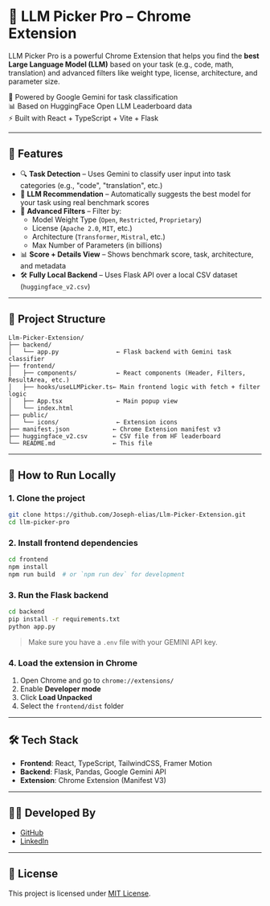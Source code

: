 # 🤖 LLM Picker Pro – Chrome Extension

LLM Picker Pro is a powerful Chrome Extension that helps you find the **best Large Language Model (LLM)** based on your task (e.g., code, math, translation) and advanced filters like weight type, license, architecture, and parameter size.

🔎 Powered by Google Gemini for task classification  
📊 Based on HuggingFace Open LLM Leaderboard data  
⚡ Built with React + TypeScript + Vite + Flask

---

## 🚀 Features

- 🔍 **Task Detection** – Uses Gemini to classify user input into task categories (e.g., "code", "translation", etc.)
- 🎯 **LLM Recommendation** – Automatically suggests the best model for your task using real benchmark scores
- 🧩 **Advanced Filters** – Filter by:
  - Model Weight Type (`Open`, `Restricted`, `Proprietary`)
  - License (`Apache 2.0`, `MIT`, etc.)
  - Architecture (`Transformer`, `Mistral`, etc.)
  - Max Number of Parameters (in billions)
- 📊 **Score + Details View** – Shows benchmark score, task, architecture, and metadata
- 🛠️ **Fully Local Backend** – Uses Flask API over a local CSV dataset (`huggingface_v2.csv`)

---

## 🧱 Project Structure

```
Llm-Picker-Extension/
├── backend/
│   └── app.py                ← Flask backend with Gemini task classifier
├── frontend/
│   ├── components/           ← React components (Header, Filters, ResultArea, etc.)
│   ├── hooks/useLLMPicker.ts← Main frontend logic with fetch + filter logic
│   ├── App.tsx               ← Main popup view
│   └── index.html
├── public/
│   └── icons/                ← Extension icons
├── manifest.json            ← Chrome Extension manifest v3
├── huggingface_v2.csv       ← CSV file from HF leaderboard
└── README.md                ← This file
```

---

## 🧪 How to Run Locally

### 1. Clone the project

```bash
git clone https://github.com/Joseph-elias/Llm-Picker-Extension.git
cd llm-picker-pro
```

### 2. Install frontend dependencies

```bash
cd frontend
npm install
npm run build  # or `npm run dev` for development
```

### 3. Run the Flask backend

```bash
cd backend
pip install -r requirements.txt
python app.py
```

> Make sure you have a `.env` file with your GEMINI API key.

### 4. Load the extension in Chrome

1. Open Chrome and go to `chrome://extensions/`
2. Enable **Developer mode**
3. Click **Load Unpacked**
4. Select the `frontend/dist` folder

---

## 🛠 Tech Stack

- **Frontend**: React, TypeScript, TailwindCSS, Framer Motion
- **Backend**: Flask, Pandas, Google Gemini API
- **Extension**: Chrome Extension (Manifest V3)

---

## 🧑‍💻 Developed By


- [GitHub](https://github.com/joseph-ai-health)
- [LinkedIn](https://linkedin.com/in/joseph-elias-al-khoury-0a54a8239/)

---

## 📄 License

This project is licensed under [MIT License](LICENSE).

